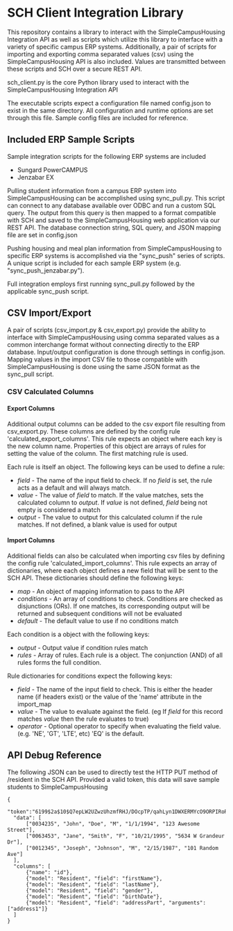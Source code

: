 # SCH Client Integration Library
This repository contains a library to interact with the SimpleCampusHousing Integration API as well as scripts which utilize this library to interface with a variety of specific campus ERP systems. Additionally, a pair of scripts for importing and exporting comma separated values (csv) using the SimpleCampusHousing API is also included. Values are transmitted between these scripts and SCH over a secure REST API.

sch_client.py is the core Python library used to interact with the SimpleCampusHousing Integration API

The executable scripts expect a configuration file named config.json to exist in the same directory. All configuration and runtime options are set through this file. Sample config files are included for reference.

## Included ERP Sample Scripts
Sample integration scripts for the following ERP systems are included
* Sungard PowerCAMPUS
* Jenzabar EX

Pulling student information from a campus ERP system into SimpleCampusHousing can be accomplished using sync_pull.py. This script can connect to any database available over ODBC and run a custom SQL query. The output from this query is then mapped to a format compatible with SCH and saved to the SimpleCampusHousing web application via our REST API. The database connection string, SQL query, and JSON mapping file are set in config.json

Pushing housing and meal plan information from SimpleCampusHousing to specific ERP systems is accomplished via the "sync_push" series of scripts. A unique script is included for each sample ERP system (e.g. "sync_push_jenzabar.py").

Full integration employs first running sync_pull.py followed by the applicable sync_push script.

## CSV Import/Export
A pair of scripts (csv_import.py & csv_export.py) provide the ability to interface with SimpleCampusHousing using comma separated values as a common interchange format without connecting directly to the ERP database. Input/output configuration is done through settings in config.json. Mapping values in the import CSV file to those compatible with SimpleCampusHousing is done using the same JSON format as the sync_pull script.

### CSV Calculated Columns
#### Export Columns
Additional output columns can be added to the csv export file resulting from csv_export.py. These columns are defined by the config rule 'calculated_export_columns'.  This rule expects an object where each key is the new column name. Properties of this object are arrays of rules for setting the value of the column. The first matching rule is used.

Each rule is itself an object. The following keys can be used to define a rule:
* _field_ - The name of the input field to check. If no _field_ is set, the rule acts as a default and will always match.
* _value_ - The value of _field_ to match. If the value matches, sets the calculated column to _output_. If _value_ is not defined, _field_ being not empty is considered a match
* _output_ - The value to output for this calculated column if the rule matches. If not defined, a blank value is used for output

#### Import Columns
Additional fields can also be calculated when importing csv files by defining the config rule 'calculated_import_columns'. This rule expects an array of dictionaries, where each object defines a new field that will be sent to the SCH API. These dictionaries should define the following keys:
* _map_ - An object of mapping information to pass to the API
* _conditions_ - An array of conditions to check. Conditions are checked as disjunctions (ORs). If one matches, its corresponding output will be returned and subsequent conditions will not be evaluated
* _default_ - The default value to use if no conditions match

Each condition is a object with the following keys:
* _output_ - Output value if condition rules match
* _rules_ - Array of rules. Each rule is a object. The conjunction (AND) of all rules forms the full condition.

Rule dictionaries for conditions expect the following keys:
* _field_ - The name of the input field to check. This is either the header name (if headers exist) or the value of the 'name' attribute in the import_map
* _value_ - The value to evaluate against the field. (eg If _field_ for this record matches _value_ then the rule evaluates to true)
* _operator_ - Optional operator to specify when evaluating the field value. (e.g. 'NE', 'GT', 'LTE', etc) 'EQ' is the default.

## API Debug Reference
The following JSON can be used to directly test the HTTP PUT method of /resident in the SCH API. Provided a valid token, this data will save sample students to SimpleCampusHousing

    {
      "token":"6199$2a$10$Q7epLW2UZwzUhzmfRHJ/DOcpTP/qahLyn1DWXERMYcO9ORPIRoRqq",
      "data": [
          ["0034235", "John", "Doe", "M", "1/1/1994", "123 Awesome Street"],
          ["0063453", "Jane", "Smith", "F", "10/21/1995", "5634 W Grandeur Dr"],
          ["0012345", "Joseph", "Johnson", "M", "2/15/1987", "101 Random Ave"]
      ],
      "columns": [
          {"name": "id"},
          {"model": "Resident", "field": "firstName"},
          {"model": "Resident", "field": "lastName"},
          {"model": "Resident", "field": "gender"},
          {"model": "Resident", "field": "birthDate"},
          {"model": "Resident", "field": "addressPart", "arguments": ["address1"]}
      ]
    }
